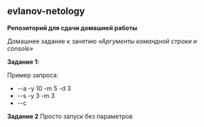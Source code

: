 ## evlanov-netology

**Репозиторий для сдачи домашней работы**

Домашнее задание к занятию *«Аргументы командной строки и console»*

**Задание 1:**

Пример запроса: 
 - --a -y 10 -m 5 -d 3
 - --s -y 3 -m 3
 - --c

**Задание 2**
Просто запуск без параметров



